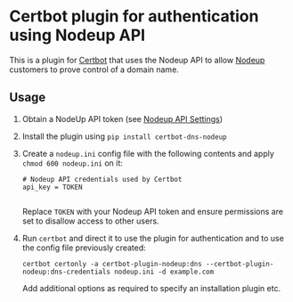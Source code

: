 # Certbot plugin for authentication using Nodeup API

This is a plugin for [Certbot](https://certbot.eff.org/) that uses the Nodeup API to allow [Nodeup](https://nodeup.io/)
customers to prove control of a domain name.

## Usage

1. Obtain a NodeUp API token (see [Nodeup API Settings](https://cloud.nodeup.io/settings/api/))

2. Install the plugin using `pip install certbot-dns-nodeup`

3. Create a `nodeup.ini` config file with the following contents and apply `chmod 600 nodeup.ini` on it:
   ```
   # Nodeup API credentials used by Certbot
   api_key = TOKEN
 
   ```
   Replace `TOKEN` with your Nodeup API token and ensure permissions are set
   to disallow access to other users.

4. Run `certbot` and direct it to use the plugin for authentication and to use
   the config file previously created:
   ```
   certbot certonly -a certbot-plugin-nodeup:dns --certbot-plugin-nodeup:dns-credentials nodeup.ini -d example.com
   ```
   Add additional options as required to specify an installation plugin etc.
